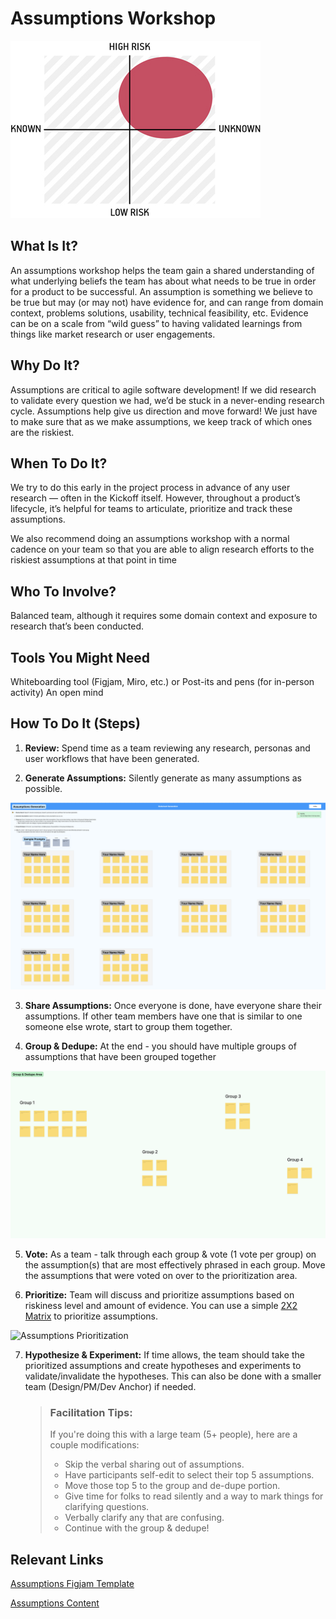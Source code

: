 # Assumptions Workshop

![Assumptions Priority](../../../assets/Assumptions+Prioritization.png)

## What Is It? 
An assumptions workshop helps the team gain a shared understanding of what underlying beliefs the team has about what needs to be true in order for a product to be successful. An assumption is something we believe to be true but may (or may not) have evidence for, and can range from domain context, problems solutions, usability, technical feasibility, etc. Evidence can be on a scale from “wild guess” to having validated learnings from things like market research or user engagements. 


## Why Do It? 
Assumptions are critical to agile software development! If we did research to validate every question we had, we’d be stuck in a never-ending research cycle. Assumptions help give us direction and move forward! We just have to make sure that as we make assumptions, we keep track of which ones are the riskiest.


## When To Do It?
We try to do this early in the project process in advance of any user research — often in the Kickoff itself. However, throughout a product’s lifecycle, it’s helpful for teams to articulate, prioritize and track these assumptions. 

We also recommend doing an assumptions workshop with a normal cadence on your team so that you are able to align research efforts to the riskiest assumptions at that point in time

## Who To Involve?
Balanced team, although it requires some domain context and exposure to research that’s been conducted.


## Tools You Might Need
Whiteboarding tool (Figjam, Miro, etc.) or Post-its and pens (for in-person activity)
An open mind 


## How To Do It (Steps)
1. **Review:** Spend time as a team reviewing any research, personas and user workflows that have been generated.
     
2. **Generate Assumptions:** Silently generate as many assumptions as possible.

![Assumptions Generation](../../../assets/AssumptionGeneration.png)

3. **Share Assumptions:** Once everyone is done, have everyone share their assumptions. If other team members have one that is similar to one someone else wrote, start to group them together.

4. **Group & Dedupe:** At the end - you should have multiple groups of assumptions that have been grouped together

![Assumptions Grouping](../../../assets/AssumptionsGroup+Dedupe.png)
 
5. **Vote:** As a team - talk through each group & vote (1 vote per group) on the assumption(s) that are most effectively phrased in each group. Move the assumptions that were voted on over to the prioritization area.
   
6. **Prioritize:** Team will discuss and prioritize assumptions based on riskiness level and amount of evidence. You can use a simple [2X2 Matrix](https://www.productplan.com/glossary/2x2-prioritization-matrix/) to prioritize assumptions.

![Assumptions Prioritization](../../../assets/AssumptionsPrioritization.png)

7. **Hypothesize & Experiment:** If time allows, the team should take the prioritized assumptions and create hypotheses and experiments to validate/invalidate the hypotheses. This can also be done with a smaller team (Design/PM/Dev Anchor) if needed.  

    > ### Facilitation Tips: 
    > If you're doing this with a large team (5+ people), here are a couple modifications:
    > 
    >   * Skip the verbal sharing out of assumptions.  
    >   * Have participants self-edit to select their top 5 assumptions.  
    >   * Move those top 5 to the group and de-dupe portion.  
    >   * Give time for folks to read silently and a way to mark things for clarifying questions.  
    >   * Verbally clarify any that are confusing.  
    >   * Continue with the group & dedupe!  

## Relevant Links
[Assumptions Figjam Template](https://www.figma.com/file/IPWcL2R6mlZvxEkdnWHK6A/Assumptions-Workshop-Template?type=whiteboard&node-id=0%3A1&t=v8FzJjBMejk4fdU5-1)

[Assumptions Content](https://docs.google.com/document/d/1pkdJoERApxOY6DnR05Jg_TsGu20f9z1Ox4UfQ1AkpPs/edit#heading=h.knf45oj1zmix) 

